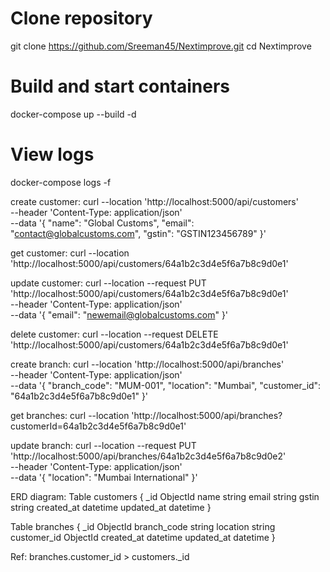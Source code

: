 # Clone repository
git clone https://github.com/Sreeman45/Nextimprove.git
cd Nextimprove

# Build and start containers
docker-compose up --build -d

# View logs
docker-compose logs -f

create customer:
curl --location 'http://localhost:5000/api/customers' \
--header 'Content-Type: application/json' \
--data '{
    "name": "Global Customs",
    "email": "contact@globalcustoms.com",
    "gstin": "GSTIN123456789"
}'

get customer:
curl --location 'http://localhost:5000/api/customers/64a1b2c3d4e5f6a7b8c9d0e1'

update customer:
curl --location --request PUT 'http://localhost:5000/api/customers/64a1b2c3d4e5f6a7b8c9d0e1' \
--header 'Content-Type: application/json' \
--data '{
    "email": "newemail@globalcustoms.com"
}'

delete customer:
curl --location --request DELETE 'http://localhost:5000/api/customers/64a1b2c3d4e5f6a7b8c9d0e1'



create branch:
curl --location 'http://localhost:5000/api/branches' \
--header 'Content-Type: application/json' \
--data '{
    "branch_code": "MUM-001",
    "location": "Mumbai",
    "customer_id": "64a1b2c3d4e5f6a7b8c9d0e1"
}'

get branches:
curl --location 'http://localhost:5000/api/branches?customerId=64a1b2c3d4e5f6a7b8c9d0e1'
 
update branch:
curl --location --request PUT 'http://localhost:5000/api/branches/64a1b2c3d4e5f6a7b8c9d0e2' \
--header 'Content-Type: application/json' \
--data '{
    "location": "Mumbai International"
}'


ERD diagram:
Table customers {
  _id ObjectId
  name string
  email string
  gstin string
  created_at datetime
  updated_at datetime
}

Table branches {
  _id ObjectId
  branch_code string
  location string
  customer_id ObjectId
  created_at datetime
  updated_at datetime
}

Ref: branches.customer_id > customers._id